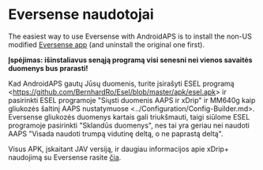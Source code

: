 # Eversense naudotojai

The easiest way to use Eversense with AndroidAPS is to install the non-US modified [Eversense app](https://github.com/BernhardRo/Esel/blob/master/apk/Eversense_CGM_v1.0.410-patched.apk) (and uninstall the original one first).

**Įspėjimas: išinstaliavus senąją programą visi senesni nei vienos savaitės duomenys bus prarasti!**

Kad AndroidAPS gautų Jūsų duomenis, turite įsirašyti ESEL programą \<<https://github.com/BernhardRo/Esel/blob/master/apk/esel.apk>> ir pasirinkti ESEL programoje "Siųsti duomenis AAPS ir xDrip" ir MM640g kaip gliukozės šaltinį AAPS nustatymuose \<../Configuration/Config-Builder.md>. Eversense gliukozės duomenys kartais gali triukšmauti, taigi siūlome ESEL programoje pasirinkti "Sklandūs duomenys", nes tai yra geriau nei naudoti AAPS "Visada naudoti trumpą vidutinę deltą, o ne paprastą deltą".

Visus APK, įskaitant JAV versiją, ir daugiau informacijos apie xDrip+ naudojimą su Eversense rasite [čia](https://github.com/BernhardRo/Esel/tree/master/apk).
